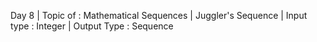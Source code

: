 Day 8 |
Topic of : Mathematical Sequences |
Juggler's Sequence |
Input type : Integer |
Output Type : Sequence
